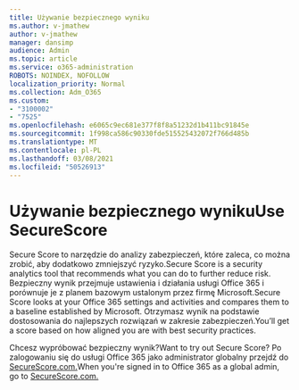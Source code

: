 ```yaml
---
title: Używanie bezpiecznego wyniku
ms.author: v-jmathew
author: v-jmathew
manager: dansimp
audience: Admin
ms.topic: article
ms.service: o365-administration
ROBOTS: NOINDEX, NOFOLLOW
localization_priority: Normal
ms.collection: Adm_O365
ms.custom:
- "3100002"
- "7525"
ms.openlocfilehash: e6065c9ec681e377f8f8a51232d1b411bc91845e
ms.sourcegitcommit: 1f998ca586c90330fde515525432072f766d485b
ms.translationtype: MT
ms.contentlocale: pl-PL
ms.lasthandoff: 03/08/2021
ms.locfileid: "50526913"
---
```

# <a name="use-securescore"></a><span data-ttu-id="afbb2-102">Używanie bezpiecznego wyniku</span><span class="sxs-lookup"><span data-stu-id="afbb2-102">Use SecureScore</span></span>

<span data-ttu-id="afbb2-103">Secure Score to narzędzie do analizy zabezpieczeń, które zaleca, co można zrobić, aby dodatkowo zmniejszyć ryzyko.</span><span class="sxs-lookup"><span data-stu-id="afbb2-103">Secure Score is a security analytics tool that recommends what you can do to further reduce risk.</span></span> <span data-ttu-id="afbb2-104">Bezpieczny wynik przejmuje ustawienia i działania usługi Office 365 i porównuje je z planem bazowym ustalonym przez firmę Microsoft.</span><span class="sxs-lookup"><span data-stu-id="afbb2-104">Secure Score looks at your Office 365 settings and activities and compares them to a baseline established by Microsoft.</span></span> <span data-ttu-id="afbb2-105">Otrzymasz wynik na podstawie dostosowania do najlepszych rozwiązań w zakresie zabezpieczeń.</span><span class="sxs-lookup"><span data-stu-id="afbb2-105">You’ll get a score based on how aligned you are with best security practices.</span></span>

<span data-ttu-id="afbb2-106">Chcesz wypróbować bezpieczny wynik?</span><span class="sxs-lookup"><span data-stu-id="afbb2-106">Want to try out Secure Score?</span></span> <span data-ttu-id="afbb2-107">Po zalogowaniu się do usługi Office 365 jako administrator globalny przejdź do [SecureScore.com.](https://securescore.office.com/)</span><span class="sxs-lookup"><span data-stu-id="afbb2-107">When you're signed in to Office 365 as a global admin, go to [SecureScore.com.](https://securescore.office.com/)</span></span>
